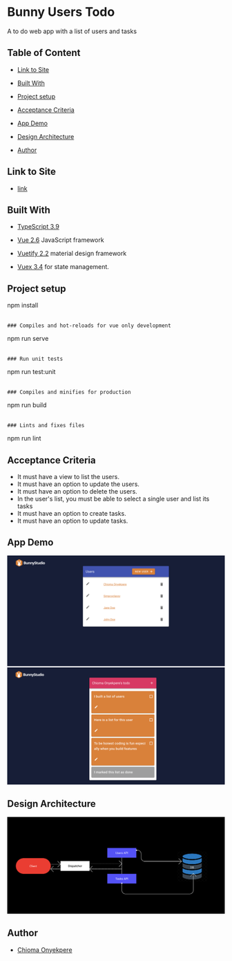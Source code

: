 # Bunny Users Todo
A to do web app with a list of users and tasks

## Table of Content
 * [Link to Site](#link-to-site)

 * [Built With](#built-with)
 
 * [Project setup](#project-setup)

 * [Acceptance Criteria](#acceptance-criteria)

 * [App Demo](#app-demo)

 * [Design Architecture](#design-architecture)
 
 * [Author](#author)

## Link to Site
 * [link](https://bunny-users-todo.web.app/)
## Built With
 * [TypeScript 3.9](https://www.typescriptlang.org/) 
 
 * [Vue 2.6](https://vuejs.org/) JavaScript framework
 
 * [Vuetify 2.2](https://vuetifyjs.com/en/) material design framework

 * [Vuex 3.4](https://vuex.vuejs.org/) for state management.

## Project setup
npm install
```

### Compiles and hot-reloads for vue only development
```
npm run serve
```

### Run unit tests
```
npm run test:unit
```

### Compiles and minifies for production
```
npm run build
```

### Lints and fixes files
```
npm run lint

## Acceptance Criteria
- It must have a view to list the users.
- It must have an option to update the users.
- It must have an option to delete the users.
- In the user's list, you must be able to select a single user and list its tasks
- It must have an option to create tasks.
- It must have an option to update tasks.


## App Demo
![alt text](https://github.com/Simpcyclassy/bunny-user-todo-frontend/blob/main/src/assets/images/app-demo-1.png?raw=true)
![alt text](https://github.com/Simpcyclassy/bunny-user-todo-frontend/blob/main/src/assets/images/app-demo-2.png?raw=true)


## Design Architecture
![alt text](https://github.com/Simpcyclassy/bunny-user-todo-frontend/blob/main/src/assets/images/bunny-user-design.png?raw=true)

## Author
*  [Chioma Onyekpere](https://www.linkedin.com/in/chioma-onyekpere)